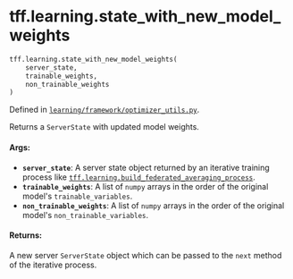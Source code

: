 <div itemscope itemtype="http://developers.google.com/ReferenceObject">
<meta itemprop="name" content="tff.learning.state_with_new_model_weights" />
<meta itemprop="path" content="Stable" />
</div>

# tff.learning.state_with_new_model_weights

``` python
tff.learning.state_with_new_model_weights(
    server_state,
    trainable_weights,
    non_trainable_weights
)
```



Defined in [`learning/framework/optimizer_utils.py`](http://github.com/tensorflow/federated/tree/master/tensorflow_federated/python/learning/framework/optimizer_utils.py).

<!-- Placeholder for "Used in" -->

Returns a `ServerState` with updated model weights.

#### Args:

* <b>`server_state`</b>: A server state object returned by an iterative training
    process like <a href="../../tff/learning/build_federated_averaging_process.md"><code>tff.learning.build_federated_averaging_process</code></a>.
* <b>`trainable_weights`</b>: A list of `numpy` arrays in the order of the original
    model's `trainable_variables`.
* <b>`non_trainable_weights`</b>: A list of `numpy` arrays in the order of the original
    model's `non_trainable_variables`.


#### Returns:

A new server `ServerState` object which can be passed to the `next` method
of the iterative process.